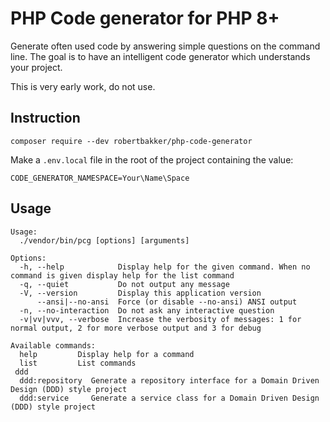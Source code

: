 # PHP Code generator for PHP 8+

Generate often used code by answering simple questions on the command line.
The goal is to have an intelligent code generator which understands your project.

This is very early work, do not use.

## Instruction

```
composer require --dev robertbakker/php-code-generator
```

Make a `.env.local` file in the root of the project containing the value:

```
CODE_GENERATOR_NAMESPACE=Your\Name\Space
```

## Usage

```
Usage:
  ./vendor/bin/pcg [options] [arguments]

Options:
  -h, --help            Display help for the given command. When no command is given display help for the list command
  -q, --quiet           Do not output any message
  -V, --version         Display this application version
      --ansi|--no-ansi  Force (or disable --no-ansi) ANSI output
  -n, --no-interaction  Do not ask any interactive question
  -v|vv|vvv, --verbose  Increase the verbosity of messages: 1 for normal output, 2 for more verbose output and 3 for debug

Available commands:
  help         Display help for a command
  list         List commands
 ddd
  ddd:repository  Generate a repository interface for a Domain Driven Design (DDD) style project
  ddd:service     Generate a service class for a Domain Driven Design (DDD) style project
```